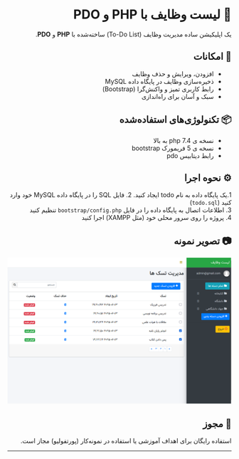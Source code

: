 <div dir="rtl" align="right">

# 📝 لیست وظایف با PHP و PDO

یک اپلیکیشن ساده مدیریت وظایف (To-Do List) ساخته‌شده با **PHP** و **PDO**.

## 🚀 امکانات
- افزودن، ویرایش و حذف وظایف  
- ذخیره‌سازی وظایف در پایگاه داده MySQL  
- رابط کاربری تمیز و واکنش‌گرا (Bootstrap)  
- سبک و آسان برای راه‌اندازی  

## 📦 تکنولوژی‌های استفاده‌شده
- نسخه ی php 7.4 به بالا
- نسخه ی 5 فریمورک bootstrap
- رابط دیتابیس pdo

## ⚙️ نحوه اجرا
1.یک پایگاه داده به نام todo ایجاد کنید.
2. فایل SQL را در پایگاه داده MySQL خود وارد کنید (`todo.sql`)  
3. اطلاعات اتصال به پایگاه داده را در فایل `bootstrap/config.php` تنظیم کنید  
4. پروژه را روی سرور محلی خود (مثل XAMPP) اجرا کنید  

## 📷 تصویر نمونه
![demo](screenshot.png)

## 📄 مجوز
استفاده رایگان برای اهداف آموزشی یا استفاده در نمونه‌کار (پورتفولیو) مجاز است.

</div>


---


